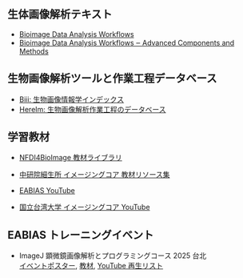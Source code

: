## 生体画像解析テキスト
- [Bioimage Data Analysis Workflows](https://link.springer.com/book/10.1007/978-3-030-22386-1)  
- [Bioimage Data Analysis Workflows ‒ Advanced Components and Methods](https://link.springer.com/book/10.1007/978-3-030-76394-7)


## 生物画像解析ツールと作業工程データベース
- [Biii: 生物画像情報学インデックス](https://biii.eu/)  
- [HereIm: 生物画像解析作業工程のデータベース](https://hereimntuic.com/)

## 学習教材
- [NFDI4BioImage 教材ライブラリ](https://nfdi4bioimage.github.io/training/readme.html)  
- [中研院細生所 イメージングコア 教材リソース集](https://getupnote.com/share/notes/N6hHwRcoQthOYIy9a8LANC7GxmT2/f26750fe-fd45-4b39-8b55-8791fc8de73d)

- [EABIAS YouTube](https://www.youtube.com/@EABIAS)  
- [国立台湾大学 イメージングコア YouTube](https://www.youtube.com/@imagingcore9084)  


## EABIAS トレーニングイベント
- ImageJ 顕微鏡画像解析とプログラミングコース 2025 台北    
[イベントポスター](https://drive.google.com/file/d/11DaEflREvSH5XQLByhorO5-ToM6Tu5g0/view?usp=drive_link), 
[教材](https://github.com/EABIAS/2025-ImageJ-Micro-Image-Analysis-and-Programming_Taipei),
[YouTube 再生リスト](https://youtube.com/playlist?list=PL_9oCBBWdG8mLVflK-MJ3YkUPmhwpKO1s&si=dzi0C2x5MDti2cIO)
